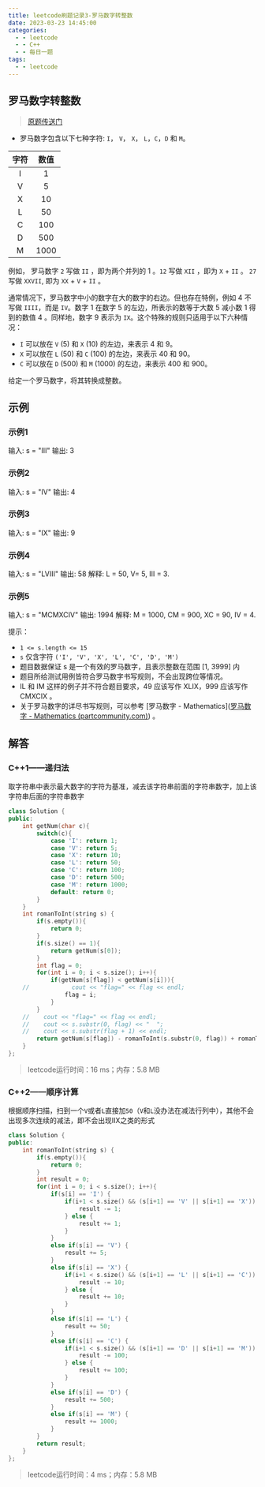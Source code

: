 ```yaml
---
title: leetcode刷题记录3-罗马数字转整数
date: 2023-03-23 14:45:00
categories:
  - - leetcode
  - - C++
  - - 每日一题
tags:
  - - leetcode
---
```


## 罗马数字转整数

>  [原题传送门](https://leetcode.cn/problems/roman-to-integer/description/)
- 罗马数字包含以下七种字符: `I`， `V`， `X`， `L`，`C`，`D` 和 `M`。


| 字符 | 数值 |
| :--: | :--: |
|  I   |  1   |
|  V   |  5   |
|  X   |  10  |
|  L   |  50  |
|  C   | 100  |
|  D   | 500  |
|  M   | 1000 |


例如， 罗马数字 `2` 写做 `II` ，即为两个并列的 1 。`12` 写做 `XII` ，即为 `X` + `II` 。 `27` 写做 `XXVII`, 即为 `XX` + `V` + `II` 。

通常情况下，罗马数字中小的数字在大的数字的右边。但也存在特例，例如 4 不写做 `IIII`，而是 `IV`。数字 1 在数字 5 的左边，所表示的数等于大数 5 减小数 1 得到的数值 4 。同样地，数字 9 表示为 `IX`。这个特殊的规则只适用于以下六种情况：

- `I` 可以放在 `V` (5) 和 `X` (10) 的左边，来表示 4 和 9。
- `X` 可以放在 `L` (50) 和 `C` (100) 的左边，来表示 40 和 90。 
- `C` 可以放在 `D` (500) 和 `M` (1000) 的左边，来表示 400 和 900。

给定一个罗马数字，将其转换成整数。

## 示例

### 示例1


输入: s = "III"
输出: 3



### 示例2


输入: s = "IV"
输出: 4



### 示例3


输入: s = "IX"
输出: 9


### 示例4

输入: s = "LVIII"
输出: 58
解释: L = 50, V= 5, III = 3.

### 示例5

输入: s = "MCMXCIV"
输出: 1994
解释: M = 1000, CM = 900, XC = 90, IV = 4.


提示：

- `1 <= s.length <= 15`
- `s` 仅含字符 `('I', 'V', 'X', 'L', 'C', 'D', 'M')`
- 题目数据保证 s 是一个有效的罗马数字，且表示整数在范围 [1, 3999] 内
- 题目所给测试用例皆符合罗马数字书写规则，不会出现跨位等情况。
- IL 和 IM 这样的例子并不符合题目要求，49 应该写作 XLIX，999 应该写作 CMXCIX 。
- 关于罗马数字的详尽书写规则，可以参考 [罗马数字 - Mathematics]([罗马数字 - Mathematics (partcommunity.com)](https://b2b.partcommunity.com/community/knowledge/zh_CN/detail/10753/罗马数字#knowledge_article)) 。

## 解答

### C++1——递归法

取字符串中表示最大数字的字符为基准，减去该字符串前面的字符串数字，加上该字符串后面的字符串数字

```c++
class Solution {
public:
    int getNum(char c){
        switch(c){
            case 'I': return 1;
            case 'V': return 5;
            case 'X': return 10;
            case 'L': return 50;
            case 'C': return 100;
            case 'D': return 500;
            case 'M': return 1000;
            default: return 0;
        }
    }
    int romanToInt(string s) {
        if(s.empty()){
            return 0;
        }
        if(s.size() == 1){
            return getNum(s[0]);
        }
        int flag = 0;
        for(int i = 0; i < s.size(); i++){
            if(getNum(s[flag]) < getNum(s[i])){
    //            cout << "flag=" << flag << endl;
                flag = i;
            }
        }
    //    cout << "flag=" << flag << endl;
    //    cout << s.substr(0, flag) << "  ";
    //    cout << s.substr(flag + 1) << endl;
        return getNum(s[flag]) - romanToInt(s.substr(0, flag)) + romanToInt(s.substr(flag + 1));
    }
};
```
> leetcode运行时间：16 ms；内存：5.8 MB
### C++2——顺序计算

根据顺序扫描，扫到一个`V`或者`L`直接加`50`（`V`和`L`没办法在减法行列中），其他不会出现多次连续的减法，即不会出现IIX之类的形式

```c++
class Solution {
public:
    int romanToInt(string s) {
        if(s.empty()){
            return 0;
        }
        int result = 0;
        for(int i = 0; i < s.size(); i++){
            if(s[i] == 'I') {
                if(i+1 < s.size() && (s[i+1] == 'V' || s[i+1] == 'X')) {  // 不会出现类似IIV和IIX类的形式
                    result -= 1;
                } else {
                    result += 1;
                }
            }
            else if(s[i] == 'V') {
                result += 5;
            }
            else if(s[i] == 'X') {
                if(i+1 < s.size() && (s[i+1] == 'L' || s[i+1] == 'C')) {  // 不会出现类似XXL和XXC类的形式
                    result -= 10;
                } else {
                    result += 10;
                }
            }
            else if(s[i] == 'L') {
                result += 50;
            }
            else if(s[i] == 'C') {
                if(i+1 < s.size() && (s[i+1] == 'D' || s[i+1] == 'M')) {  // 不会出现类似CCD和CCM类的形式
                    result -= 100;
                } else {
                    result += 100;
                }
            }
            else if(s[i] == 'D') {
                result += 500;
            }
            else if(s[i] == 'M') {
                result += 1000;
            }
        }
        return result;
    }
};
```

> leetcode运行时间：4 ms；内存：5.8 MB